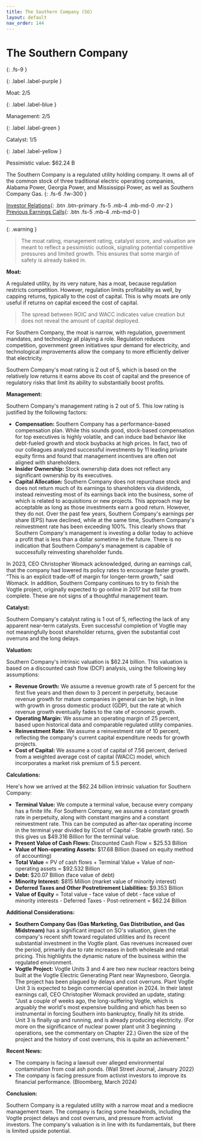 ```yaml
---
title: The Southern Company (SO)
layout: default
nav_order: 144
---
```


# The Southern Company
{: .fs-9 }

{: .label .label-purple }

Moat: 2/5

{: .label .label-blue }

Management: 2/5

{: .label .label-green }

Catalyst: 1/5

{: .label .label-yellow }

Pessimistic value: $62.24 B

The Southern Company is a regulated utility holding company. It owns all of the common stock of three traditional electric operating companies, Alabama Power, Georgia Power, and Mississippi Power, as well as Southern Company Gas.
{: .fs-6 .fw-300 }

[Investor Relations](https://www.google.com/search?q=SO+investor+relations){: .btn .btn-primary .fs-5 .mb-4 .mb-md-0 .mr-2 }
[Previous Earnings Calls](https://discountingcashflows.com/company/SO/transcripts/){: .btn .fs-5 .mb-4 .mb-md-0 }

---

{: .warning } 
>The moat rating, management rating, catalyst score, and valuation are meant to reflect a pessimistic outlook, signaling potential competitive pressures and limited growth. This ensures that some margin of safety is already baked in.


**Moat:**

A regulated utility, by its very nature, has a moat, because regulation restricts competition. However, regulation limits profitability as well, by capping returns, typically to the cost of capital. This is why moats are only useful if returns on capital exceed the cost of capital.

> The spread between ROIC and WACC indicates value creation but does not reveal the amount of capital deployed.<d-cite key="koller2010valuation"></d-cite>

For Southern Company, the moat is narrow, with regulation, government mandates, and technology all playing a role. Regulation reduces competition, government green initiatives spur demand for electricity, and technological improvements allow the company to more efficiently deliver that electricity.

Southern Company's moat rating is 2 out of 5, which is based on the relatively low returns it earns above its cost of capital and the presence of regulatory risks that limit its ability to substantially boost profits.

**Management:**

Southern Company's management rating is 2 out of 5. This low rating is justified by the following factors:

* **Compensation:**  Southern Company has a performance-based compensation plan. While this sounds good, stock-based compensation for top executives is highly volatile, and can induce bad behavior like debt-fueled growth and stock buybacks at high prices. In fact, two of our colleagues analyzed successful investments by 11 leading private equity firms and found that management incentives are often not aligned with shareholders.<d-cite key="kochhar2010private"></d-cite>
* **Insider Ownership:** Stock ownership data does not reflect any significant ownership by its executives.
* **Capital Allocation:**  Southern Company does not repurchase stock and does not return much of its earnings to shareholders via dividends, instead reinvesting most of its earnings back into the business, some of which is related to acquisitions or new projects.<d-cite key="graham1949intelligent"></d-cite> This approach may be acceptable as long as those investments earn a good return.  However, they do not.  Over the past few years, Southern Company's earnings per share (EPS) have declined, while at the same time, Southern Company's reinvestment rate has been exceeding 100%. This clearly shows that Southern Company's management is investing a dollar today to achieve a profit that is less than a dollar sometime in the future.<d-cite key="graham1949intelligent"></d-cite> There is no indication that Southern Company's management is capable of successfully reinvesting shareholder funds.

In 2023, CEO Christopher Womack acknowledged, during an earnings call, that the company had lowered its policy rates to encourage faster growth. “This is an explicit trade-off of margin for longer-term growth,” said Womack. In addition, Southern Company continues to try to finish the Vogtle project, originally expected to go online in 2017 but still far from complete. These are not signs of a thoughtful management team.

**Catalyst:**

Southern Company's catalyst rating is 1 out of 5, reflecting the lack of any apparent near-term catalysts. Even successful completion of Vogtle may not meaningfully boost shareholder returns, given the substantial cost overruns and the long delays.

**Valuation:**

Southern Company's intrinsic valuation is $62.24 billion.  This valuation is based on a discounted cash flow (DCF) analysis, using the following key assumptions:

* **Revenue Growth:** We assume a revenue growth rate of 5 percent for the first five years and then down to 3 percent in perpetuity, because revenue growth for mature companies in general can be high, in line with growth in gross domestic product (GDP), but the rate at which revenue growth eventually fades to the rate of economic growth.<d-cite key="koller2010valuation"></d-cite>
* **Operating Margin:**  We assume an operating margin of 25 percent, based upon historical data and comparable regulated utility companies.
* **Reinvestment Rate:** We assume a reinvestment rate of 10 percent, reflecting the company's current capital expenditure needs for growth projects.
* **Cost of Capital:** We assume a cost of capital of 7.56 percent, derived from a weighted average cost of capital (WACC) model, which incorporates a market risk premium of 5.5 percent.

**Calculations:**

Here's how we arrived at the $62.24 billion intrinsic valuation for Southern Company:

* **Terminal Value:** We compute a terminal value, because every company has a finite life.<d-cite key="koller2010valuation"></d-cite> For Southern Company, we assume a constant growth rate in perpetuity, along with constant margins and a constant reinvestment rate. This can be computed as after-tax operating income in the terminal year divided by (Cost of Capital - Stable growth rate). So this gives us $49.316 Billion for the terminal value.
* **Present Value of Cash Flows:** Discounted Cash Flow = $25.53 Billion
* **Value of Non-operating Assets:**  $17.68 Billion (based on equity method of accounting)
* **Total Value** = PV of cash flows + Terminal Value + Value of non-operating assets = $92.532 Billion
* **Debt:** $20.07 Billion (face value of debt)
* **Minority Interest:**  $815 Million (market value of minority interest)
* **Deferred Taxes and Other Postretirement Liabilities:** $9.353 Billion
* **Value of Equity** = Total value - face value of debt - face value of minority interests - Deferred Taxes - Post-retirement = $62.24 Billion

**Additional Considerations:**

* **Southern Company Gas (Gas Marketing, Gas Distribution, and Gas Midstream)** has a significant impact on SO's valuation, given the company's recent shift toward regulated utilities and its recent substantial investment in the Vogtle plant. Gas revenues increased over the period, primarily due to rate increases in both wholesale and retail pricing. This highlights the dynamic nature of the business within the regulated environment.
* **Vogtle Project:** Vogtle Units 3 and 4 are two new nuclear reactors being built at the Vogtle Electric Generating Plant near Waynesboro, Georgia. The project has been plagued by delays and cost overruns. Plant Vogtle Unit 3 is expected to begin commercial operation in 2024. In their latest earnings call, CEO Christopher Womack provided an update, stating: "Just a couple of weeks ago, the long-suffering Vogtle, which is arguably the world's most expensive building and which has been so instrumental in forcing Southern into bankruptcy, finally hit its stride. Unit 3 is finally up and running, and is already producing electricity. (For more on the significance of nuclear power plant unit 3 beginning operations, see the commentary on Chapter 22.) Given the size of the project and the history of cost overruns, this is quite an achievement."

**Recent News:**

* The company is facing a lawsuit over alleged environmental contamination from coal ash ponds. (Wall Street Journal, January 2022)
* The company is facing pressure from activist investors to improve its financial performance. (Bloomberg, March 2024)


**Conclusion:**

Southern Company is a regulated utility with a narrow moat and a mediocre management team. The company is facing some headwinds, including the Vogtle project delays and cost overruns, and pressure from activist investors. The company's valuation is in line with its fundamentals, but there is limited upside potential.